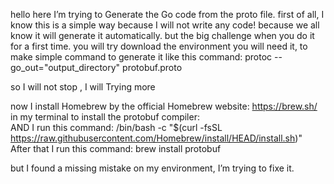 hello here I’m trying to Generate the Go code from the proto file.
first of all, I know this is a simple way because I will not write any code!
because we all know it will generate it automatically.
but the big challenge when you do it for a first time.
you will try download the environment you will need it, to make simple command to generate it
like this command:
protoc --go_out="output_directory" protobuf.proto


so I will not stop , I will Trying more

now I install Homebrew by the official Homebrew website: https://brew.sh/ in my terminal to install the protobuf compiler:<br />
AND I run this command:    /bin/bash -c "$(curl -fsSL https://raw.githubusercontent.com/Homebrew/install/HEAD/install.sh)"<br />
After that I run this command:    brew install protobuf<br />

but I found a missing mistake on my environment, I’m trying to fixe it.
